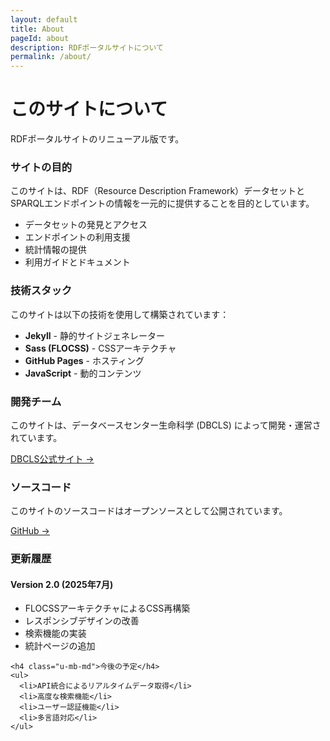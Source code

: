 ```yaml
---
layout: default
title: About
pageId: about
description: RDFポータルサイトについて
permalink: /about/
---
```


<div class="p-hero">
  <h1 class="p-hero__title">このサイトについて</h1>
  <p class="p-hero__description">RDFポータルサイトのリニューアル版です。</p>
</div>

<div class="c-card-grid">
  <div class="c-card">
    <h3 class="c-card__title">サイトの目的</h3>
    <div class="c-card__content">
      <p>このサイトは、RDF（Resource Description Framework）データセットとSPARQLエンドポイントの情報を一元的に提供することを目的としています。</p>
      <ul>
        <li>データセットの発見とアクセス</li>
        <li>エンドポイントの利用支援</li>
        <li>統計情報の提供</li>
        <li>利用ガイドとドキュメント</li>
      </ul>
    </div>
  </div>

  <div class="c-card">
    <h3 class="c-card__title">技術スタック</h3>
    <div class="c-card__content">
      <p>このサイトは以下の技術を使用して構築されています：</p>
      <ul>
        <li><strong>Jekyll</strong> - 静的サイトジェネレーター</li>
        <li><strong>Sass (FLOCSS)</strong> - CSSアーキテクチャ</li>
        <li><strong>GitHub Pages</strong> - ホスティング</li>
        <li><strong>JavaScript</strong> - 動的コンテンツ</li>
      </ul>
    </div>
  </div>

  <div class="c-card">
    <h3 class="c-card__title">開発チーム</h3>
    <div class="c-card__content">
      <p>このサイトは、データベースセンター生命科学 (DBCLS) によって開発・運営されています。</p>
      <p class="u-mt-md">
        <a href="https://dbcls.rois.ac.jp/" target="_blank" class="c-btn c-btn--outline-primary">DBCLS公式サイト →</a>
      </p>
    </div>
  </div>

  <div class="c-card">
    <h3 class="c-card__title">ソースコード</h3>
    <div class="c-card__content">
      <p>このサイトのソースコードはオープンソースとして公開されています。</p>
      <p class="u-mt-md">
        <a href="https://github.com/dbcls/rdf-portal-v2" target="_blank" class="c-btn c-btn--outline-primary">GitHub →</a>
      </p>
    </div>
  </div>
</div>

<div class="c-card u-mt-lg">
  <h3 class="c-card__title">更新履歴</h3>
  <div class="c-card__content">
    <h4 class="u-mb-md">Version 2.0 (2025年7月)</h4>
    <ul class="u-mb-md">
      <li>FLOCSSアーキテクチャによるCSS再構築</li>
      <li>レスポンシブデザインの改善</li>
      <li>検索機能の実装</li>
      <li>統計ページの追加</li>
    </ul>

    <h4 class="u-mb-md">今後の予定</h4>
    <ul>
      <li>API統合によるリアルタイムデータ取得</li>
      <li>高度な検索機能</li>
      <li>ユーザー認証機能</li>
      <li>多言語対応</li>
    </ul>
  </div>
</div>
